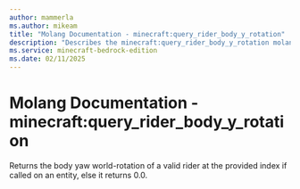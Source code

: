 ```yaml
---
author: mammerla
ms.author: mikeam
title: "Molang Documentation - minecraft:query_rider_body_y_rotation"
description: "Describes the minecraft:query_rider_body_y_rotation molang"
ms.service: minecraft-bedrock-edition
ms.date: 02/11/2025 
---
```


# Molang Documentation - minecraft:query_rider_body_y_rotation

Returns the body yaw world-rotation of a valid rider at the provided index if called on an entity, else it returns 0.0.
